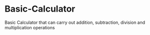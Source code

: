 # Basic-Calculator
Basic Calculator that can carry out addition, subtraction, division and multiplication operations

